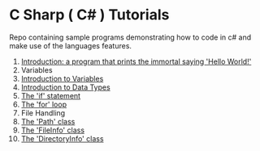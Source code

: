 # C Sharp ( C# ) Tutorials
Repo containing sample programs demonstrating how to code in c# and make use of the languages features.

1. [Introduction: a program that prints the immortal saying 'Hello World!'](https://github.com/nevtech/csharp_tutorials/blob/master/csharp_tutorials/src/01_Introduction/the_first_program.cs)
2. Variables
  1. [Introduction to Variables](https://github.com/nevtech/csharp_tutorials/blob/master/csharp_tutorials/src/02_Variables/introduction_to_variables.cs)
3. [Introduction to Data Types](https://github.com/nevtech/csharp_tutorials/blob/master/csharp_tutorials/src/03_introduction_to_data_types.cs)
4. [The 'if' statement](https://github.com/nevtech/csharp_tutorials/blob/master/csharp_tutorials/src/04_%20if_statement_demo.cs)
5. [The 'for' loop](https://github.com/nevtech/csharp_tutorials/blob/master/csharp_tutorials/src/05_for_loop_demo.cs)
6. File Handling
  7. [The 'Path' class](https://github.com/nevtech/csharp_tutorials/blob/master/csharp_tutorials/src/File%20IO/01_PathClass.cs)
  8. [The 'FileInfo' class](https://github.com/nevtech/csharp_tutorials/blob/master/csharp_tutorials/src/File%20IO/02_File_and_FileInfo.cs)
  9. [The 'DirectoryInfo' class](https://github.com/nevtech/csharp_tutorials/blob/master/csharp_tutorials/src/File%20IO/03_Directory_and_DirectoryInfo.cs)
